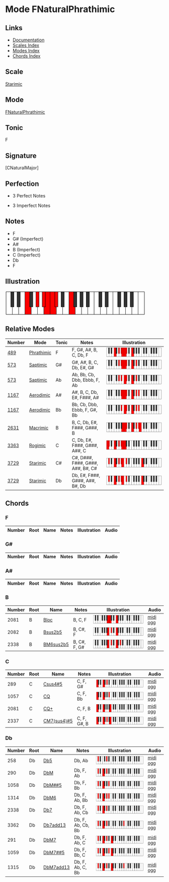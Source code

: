 # Mode FNaturalPhrathimic

## Links

- [Documentation](index.md)
- [Scales Index](Scales.md)
- [Modes Index](Modes.md)
- [Chords Index](Chords.md)

## Scale

[Starimic](ScaleStarimic.md)

## Mode

[FNaturalPhrathimic](ModeFNaturalPhrathimic.md)

## Tonic

F

## Signature

[CNaturalMajor]

## Perfection

 - 3 Perfect Notes

 - 3 Imperfect Notes

## Notes

- F
- G# (Imperfect)
- A#
- B (Imperfect)
- C (Imperfect)
- Db
- F

## Illustration

![FNaturalPhrathimic](ModeFNaturalPhrathimic.png)

## Relative Modes

| Number | Mode | Tonic | Notes | Illustration |
|--------|------|-------|-------|--------------|
| [489](https://ianring.com/musictheory/scales/489) | [Phrathimic](ModePhrathimic.md) | F | F, G#, A#, B, C, Db, F | ![FNaturalPhrathimic](ModeFNaturalPhrathimic.png) |
| [573](https://ianring.com/musictheory/scales/573) | [Saptimic](ModeSaptimic.md) | G# | G#, A#, B, C, Db, E#, G# | ![GSharpSaptimic](ModeGSharpSaptimic.png) |
| [573](https://ianring.com/musictheory/scales/573) | [Saptimic](ModeSaptimic.md) | Ab | Ab, Bb, Cb, Dbb, Ebbb, F, Ab | ![AFlatSaptimic](ModeAFlatSaptimic.png) |
| [1167](https://ianring.com/musictheory/scales/1167) | [Aerodimic](ModeAerodimic.md) | A# | A#, B, C, Db, E#, F###, A# | ![ASharpAerodimic](ModeASharpAerodimic.png) |
| [1167](https://ianring.com/musictheory/scales/1167) | [Aerodimic](ModeAerodimic.md) | Bb | Bb, Cb, Dbb, Ebbb, F, G#, Bb | ![BFlatAerodimic](ModeBFlatAerodimic.png) |
| [2631](https://ianring.com/musictheory/scales/2631) | [Macrimic](ModeMacrimic.md) | B | B, C, Db, E#, F###, G###, B | ![BNaturalMacrimic](ModeBNaturalMacrimic.png) |
| [3363](https://ianring.com/musictheory/scales/3363) | [Rogimic](ModeRogimic.md) | C | C, Db, E#, F###, G###, A##, C | ![CNaturalRogimic](ModeCNaturalRogimic.png) |
| [3729](https://ianring.com/musictheory/scales/3729) | [Starimic](ModeStarimic.md) | C# | C#, D###, F###, G###, A##, B#, C# | ![CSharpStarimic](ModeCSharpStarimic.png) |
| [3729](https://ianring.com/musictheory/scales/3729) | [Starimic](ModeStarimic.md) | Db | Db, E#, F###, G###, A##, B#, Db | ![DFlatStarimic](ModeDFlatStarimic.png) |

## Chords

### F

| Number | Root | Name | Notes | Illustration | Audio |
|--------|------|------|-------|--------------|-------|

### G#

| Number | Root | Name | Notes | Illustration | Audio |
|--------|------|------|-------|--------------|-------|

### A#

| Number | Root | Name | Notes | Illustration | Audio |
|--------|------|------|-------|--------------|-------|

### B

| Number | Root | Name | Notes | Illustration | Audio |
|--------|------|------|-------|--------------|-------|
| 2081 | B | [Bloc](ChordBNaturalLocrian.md) | B, C, F | ![Bloc](ChordBNaturalLocrianRootPosition.png) | [midi](ChordBNaturalLocrianRootPosition.mid) [ogg](ChordBNaturalLocrianRootPosition.ogg) |
| 2082 | B | [Bsus2b5](ChordBNaturalSuspendedSecondFlatFifth.md) | B, C#, F | ![Bsus2b5](ChordBNaturalSuspendedSecondFlatFifthRootPosition.png) | [midi](ChordBNaturalSuspendedSecondFlatFifthRootPosition.mid) [ogg](ChordBNaturalSuspendedSecondFlatFifthRootPosition.ogg) |
| 2338 | B | [BM6sus2b5](ChordBNaturalMajorSixthSuspendedSecondFlatFifth.md) | B, C#, F, G# | ![BM6sus2b5](ChordBNaturalMajorSixthSuspendedSecondFlatFifthRootPosition.png) | [midi](ChordBNaturalMajorSixthSuspendedSecondFlatFifthRootPosition.mid) [ogg](ChordBNaturalMajorSixthSuspendedSecondFlatFifthRootPosition.ogg) |

### C

| Number | Root | Name | Notes | Illustration | Audio |
|--------|------|------|-------|--------------|-------|
| 289 | C | [Csus4#5](ChordCNaturalSuspendedFourthSharpFifth.md) | C, F, G# | ![Csus4#5](ChordCNaturalSuspendedFourthSharpFifthRootPosition.png) | [midi](ChordCNaturalSuspendedFourthSharpFifthRootPosition.mid) [ogg](ChordCNaturalSuspendedFourthSharpFifthRootPosition.ogg) |
| 1057 | C | [CQ](ChordCNaturalQuartal.md) | C, F, Bb | ![CQ](ChordCNaturalQuartalRootPosition.png) | [midi](ChordCNaturalQuartalRootPosition.mid) [ogg](ChordCNaturalQuartalRootPosition.ogg) |
| 2081 | C | [CQ+](ChordCNaturalQuartalAugmented.md) | C, F, B | ![CQ+](ChordCNaturalQuartalAugmentedRootPosition.png) | [midi](ChordCNaturalQuartalAugmentedRootPosition.mid) [ogg](ChordCNaturalQuartalAugmentedRootPosition.ogg) |
| 2337 | C | [CM7(sus4)#5](ChordCNaturalMajorSeventhSuspendedFourthSharpFifth.md) | C, F, G#, B | ![CM7(sus4)#5](ChordCNaturalMajorSeventhSuspendedFourthSharpFifthRootPosition.png) | [midi](ChordCNaturalMajorSeventhSuspendedFourthSharpFifthRootPosition.mid) [ogg](ChordCNaturalMajorSeventhSuspendedFourthSharpFifthRootPosition.ogg) |

### Db

| Number | Root | Name | Notes | Illustration | Audio |
|--------|------|------|-------|--------------|-------|
| 258 | Db | [Db5](ChordDFlatPowerChord.md) | Db, Ab | ![Db5](ChordDFlatPowerChordRootPosition.png) | [midi](ChordDFlatPowerChordRootPosition.mid) [ogg](ChordDFlatPowerChordRootPosition.ogg) |
| 290 | Db | [DbM](ChordDFlatMajor.md) | Db, F, Ab | ![DbM](ChordDFlatMajorRootPosition.png) | [midi](ChordDFlatMajorRootPosition.mid) [ogg](ChordDFlatMajorRootPosition.ogg) |
| 1058 | Db | [DbM##5](ChordDFlatMajorDoubleSharpFifth.md) | Db, F, Bb | ![DbM##5](ChordDFlatMajorDoubleSharpFifthRootPosition.png) | [midi](ChordDFlatMajorDoubleSharpFifthRootPosition.mid) [ogg](ChordDFlatMajorDoubleSharpFifthRootPosition.ogg) |
| 1314 | Db | [DbM6](ChordDFlatMajorSixth.md) | Db, F, Ab, Bb | ![DbM6](ChordDFlatMajorSixthRootPosition.png) | [midi](ChordDFlatMajorSixthRootPosition.mid) [ogg](ChordDFlatMajorSixthRootPosition.ogg) |
| 2338 | Db | [Db7](ChordDFlatDominantSeventh.md) | Db, F, Ab, Cb | ![Db7](ChordDFlatDominantSeventhRootPosition.png) | [midi](ChordDFlatDominantSeventhRootPosition.mid) [ogg](ChordDFlatDominantSeventhRootPosition.ogg) |
| 3362 | Db | [Db7add13](ChordDFlatDominantSeventhAddThirteenth.md) | Db, F, Ab, Cb, Bb | ![Db7add13](ChordDFlatDominantSeventhAddThirteenthRootPosition.png) | [midi](ChordDFlatDominantSeventhAddThirteenthRootPosition.mid) [ogg](ChordDFlatDominantSeventhAddThirteenthRootPosition.ogg) |
| 291 | Db | [DbM7](ChordDFlatMajorSeventh.md) | Db, F, Ab, C | ![DbM7](ChordDFlatMajorSeventhRootPosition.png) | [midi](ChordDFlatMajorSeventhRootPosition.mid) [ogg](ChordDFlatMajorSeventhRootPosition.ogg) |
| 1059 | Db | [DbM7##5](ChordDFlatMajorSeventhDoubleSharpFifth.md) | Db, F, Bb, C | ![DbM7##5](ChordDFlatMajorSeventhDoubleSharpFifthRootPosition.png) | [midi](ChordDFlatMajorSeventhDoubleSharpFifthRootPosition.mid) [ogg](ChordDFlatMajorSeventhDoubleSharpFifthRootPosition.ogg) |
| 1315 | Db | [DbM7add13](ChordDFlatMajorSeventhAddThirteenth.md) | Db, F, Ab, C, Bb | ![DbM7add13](ChordDFlatMajorSeventhAddThirteenthRootPosition.png) | [midi](ChordDFlatMajorSeventhAddThirteenthRootPosition.mid) [ogg](ChordDFlatMajorSeventhAddThirteenthRootPosition.ogg) |

